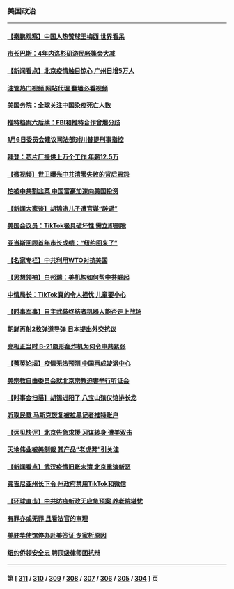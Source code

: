 ### 美国政治
---
#### [【秦鹏观察】中国人热赞球王梅西 世界看呆](../../pages/ncid1078159/n13887853.md?12201245) 
#### [市长巴斯：4年内洛杉矶游民帐篷会大减](../../pages/ncid1078159/n13887909.md?12201245) 
#### [【新闻看点】北京疫情触目惊心 广州日增5万人](../../pages/ncid1078159/n13887857.md?12201245) 
#### [油管热门视频 网站代理 翻墙必看视频](http://138.2.39.72:81/youtube.html?epic-marker?12201245)
#### [美国务院：全球关注中国染疫死亡人数](../../pages/ncid1078159/n13887864.md?12201245) 
#### [推特档案六后续：FBI和推特合作曾爆分歧](../../pages/ncid1078159/n13887792.md?12201245) 
#### [1月6日委员会建议司法部对川普提刑事指控](../../pages/ncid1078159/n13887842.md?12201245) 
#### [拜登：芯片厂提供上万个工作 年薪12.5万](../../pages/ncid1078159/n13887828.md?12201245) 
#### [【微视频】世卫曝光中共清零失败的背后恩怨](../../pages/ncid1078159/n13887669.md?12201245) 
#### [怕被中共割韭菜 中国富豪加速向美国投资](../../pages/ncid1078159/n13887794.md?12201245) 
#### [【新闻大家谈】胡锦涛儿子遭官媒“辟谣”](../../pages/ncid1078159/n13887720.md?12201245) 
#### [美国会议员：TikTok极具破坏性 需立即删除](../../pages/ncid1078159/n13887771.md?12201245) 
#### [亚当斯回顾首年市长成绩：“纽约回来了”](../../pages/ncid1078159/n13887413.md?12201245) 
#### [【名家专栏】中共利用WTO对抗美国](../../pages/ncid1078159/n13887082.md?12201245) 
#### [【思想领袖】白邦瑞：美机构如何帮中共崛起](../../pages/ncid1078159/n13884098.md?12201245) 
#### [中情局长：TikTok真的令人担忧 儿童要小心](../../pages/ncid1078159/n13886411.md?12201245) 
#### [【时事军事】自主武装终结者机器人能否走上战场](../../pages/ncid1078159/n13886873.md?12201245) 
#### [朝鲜再射2枚弹道导弹 日本提出外交抗议](../../pages/ncid1078159/n13887055.md?12201245) 
#### [亮相正当时 B-21隐形轰炸机为何令中共紧张](../../pages/ncid1078159/n13886820.md?12201245) 
#### [【菁英论坛】疫情无法预测 中国再成漩涡中心](../../pages/ncid1078159/n13886897.md?12201245) 
#### [美宗教自由委员会就北京宗教迫害举行听证会](../../pages/ncid1078159/n13886918.md?12201245) 
#### [【时事金扫描】胡锡进阳了 八宝山殡仪馆排长龙](../../pages/ncid1078159/n13886812.md?12201245) 
#### [听取民意 马斯克恢复被拉黑记者推特账户](../../pages/ncid1078159/n13886819.md?12201245) 
#### [【远见快评】北京告急求援 习谋转身 遭美双击](../../pages/ncid1078159/n13886518.md?12201245) 
#### [天地伟业被美制裁 其产品“老虎凳”引关注](../../pages/ncid1078159/n13886445.md?12201245) 
#### [【新闻看点】武汉疫情旧账未清 北京重演新恶](../../pages/ncid1078159/n13886438.md?12201245) 
#### [弗吉尼亚州长下令 州政府禁用TikTok和微信](../../pages/ncid1078159/n13886676.md?12201245) 
#### [【环球直击】中共防疫新政无应急预案 养老院堪忧](../../pages/ncid1078159/n13886316.md?12201245) 
#### [有罪亦或无罪 且看法官的审理](../../pages/ncid1078159/n13886587.md?12201245) 
#### [美驻华使馆停办赴美签证 专家析原因](../../pages/ncid1078159/n13886582.md?12201245) 
#### [纽约侨领安全忠 聘顶级律师团抗辩](../../pages/ncid1078159/n13886541.md?12201245) 

---
#### 第 [ [311](./311.md?12201245) / [310](./310.md?12201245) / [309](./309.md?12201245) / [308](./308.md?12201245) / [307](./307.md?12201245) / [306](./306.md?12201245) / [305](./305.md?12201245) / [304](./304.md?12201245) ] 页
